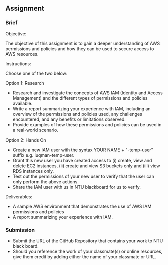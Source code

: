 ## Assignment

### Brief

Objective:

The objective of this assignment is to gain a deeper understanding of AWS permissions and policies and how they can be used to secure access to AWS resources.

Instructions:

Choose one of the two below:

Option 1: Research
- Research and investigate the concepts of AWS IAM (Identity and Access Management) and the different types of permissions and policies available.
- Write a report summarizing your experience with IAM, including an overview of the permissions and policies used, any challenges encountered, and any benefits or limitations observed.
- Provide examples of how these permissions and policies can be used in a real-world scenario.


Option 2: Hands On
- Create a new IAM user with the syntax YOUR NAME + "-temp-user" suffix e.g. luqman-temp-user.
- Grant this new user you have created access to (i) create, view and delete EC2 instances, (ii) create and view S3 buckets only and (iii) view RDS instances only.
- Test out the permissions of your new user to verify that the user can only perform the above actions.
- Share the IAM user with us in NTU blackboard for us to verify.

Deliverables:

- A sample AWS environment that demonstrates the use of AWS IAM permissions and policies
- A report summarizing your experience with IAM.


### Submission 

- Submit the URL of the GitHub Repository that contains your work to NTU black board.
- Should you reference the work of your classmate(s) or online resources, give them credit by adding either the name of your classmate or URL. 

